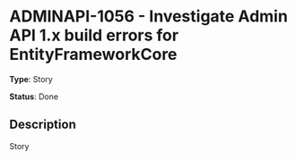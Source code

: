 # ADMINAPI-1056 - Investigate Admin API 1.x build errors for EntityFrameworkCore

**Type**: Story

**Status**: Done

## Description
Story

